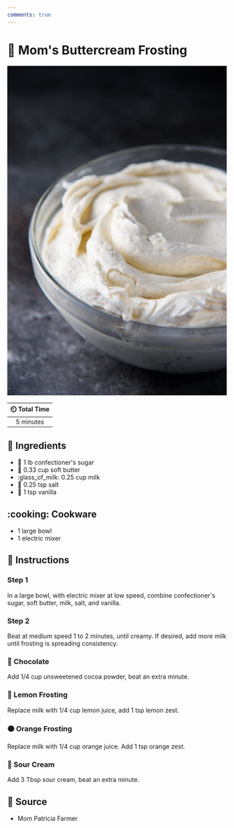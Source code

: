 ```yaml
---
comments: true
---
```

# :cupcake: Mom's Buttercream Frosting

![Mom's Buttercream Frosting](../../assets/images/mom's-buttercream-frosting.jpg)

| :timer_clock: Total Time |
|:-----------------------: |
| 5 minutes |

## :salt: Ingredients

- :candy: 1 lb confectioner's sugar
- :butter: 0.33 cup soft butter
- :glass_of_milk: 0.25 cup milk
- :salt: 0.25 tsp salt
- :ice_cream: 1 tsp vanilla

## :cooking: Cookware

- 1 large bowl
- 1 electric mixer

## :pencil: Instructions

### Step 1

In a large bowl, with electric mixer at low speed, combine confectioner's sugar, soft butter, milk, salt, and vanilla.

### Step 2

Beat at medium speed 1 to 2 minutes, until creamy. If desired, add more milk until frosting is spreading consistency.

### :chocolate_bar: Chocolate

Add 1/4 cup unsweetened cocoa powder, beat an extra minute.

### :lemon: Lemon Frosting

Replace milk with 1/4 cup lemon juice, add 1 tsp lemon zest.

### :orange_circle: Orange Frosting

Replace milk with 1/4 cup orange juice. Add 1 tsp orange zest.

### :rice: Sour Cream

Add 3 Tbsp sour cream, beat an extra minute.

## :link: Source

- Mom Patricia Farmer
